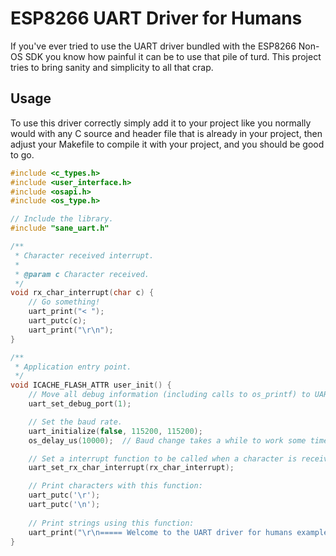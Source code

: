 # ESP8266 UART Driver for Humans

If you've ever tried to use the UART driver bundled with the ESP8266 Non-OS SDK you know how painful it can be to use that pile of turd. This project tries to bring sanity and simplicity to all that crap.

## Usage

To use this driver correctly simply add it to your project like you normally would with any C source and header file that is already in your project, then adjust your Makefile to compile it with your project, and you should be good to go.

```c
#include <c_types.h>
#include <user_interface.h>
#include <osapi.h>
#include <os_type.h>

// Include the library.
#include "sane_uart.h"

/**
 * Character received interrupt.
 *
 * @param c Character received.
 */
void rx_char_interrupt(char c) {
	// Go something!
	uart_print("< ");
	uart_putc(c);
	uart_print("\r\n");
}

/**
 * Application entry point.
 */
void ICACHE_FLASH_ATTR user_init() {
	// Move all debug information (including calls to os_printf) to UART1.
	uart_set_debug_port(1);

	// Set the baud rate.
	uart_initialize(false, 115200, 115200);
	os_delay_us(10000);  // Baud change takes a while to work some times.

	// Set a interrupt function to be called when a character is received.
	uart_set_rx_char_interrupt(rx_char_interrupt);

	// Print characters with this function:
	uart_putc('\r');
	uart_putc('\n');
	
	// Print strings using this function:
	uart_print("\r\n===== Welcome to the UART driver for humans example! =====\r\n");
}
```

